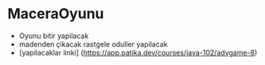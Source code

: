 # MaceraOyunu
* Oyunu bitir yapilacak
* madenden çikacak rastgele oduller yapilacak
* [yapilacaklar linki] (https://app.patika.dev/courses/java-102/advgame-8)
